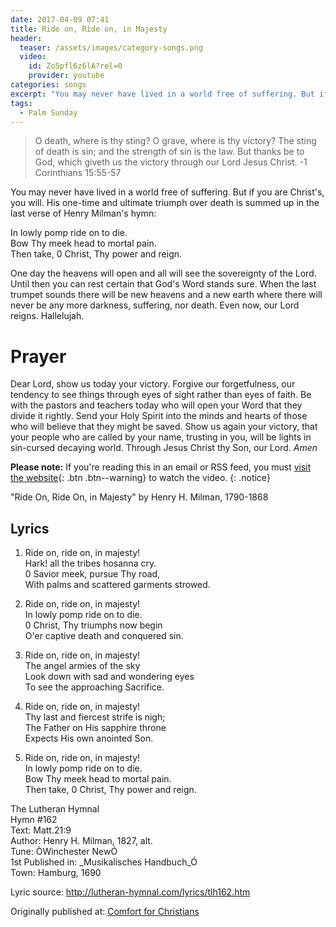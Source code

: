 ```yaml
---
date: 2017-04-09 07:41 
title: Ride on, Ride on, in Majesty
header:
  teaser: /assets/images/category-songs.png
  video:
    id: Zo5pfl6z6lA?rel=0
    provider: youtube
categories: songs
excerpt: "You may never have lived in a world free of suffering. But if you are Christ’s, you will. His one-time and ultimate triumph over death is summed up in the last verse of Henry Milman’s hymn..."
tags:
  - Palm Sunday
---
```

> O death, where is thy sting? O grave, where is thy victory? The sting of death is sin; and the strength of sin is the law. But thanks be to God, which giveth us the victory through our Lord Jesus Christ. -1 Corinthians 15:55-57

You may never have lived in a world free of suffering.  But if you are Christ's, you will.  His one-time and ultimate triumph over death is summed up in the last verse of Henry Milman's hymn:

In lowly pomp ride on to die.  
Bow Thy meek head to mortal pain.  
Then take, 0 Christ, Thy power and reign.  

One day the heavens will open and all will see the sovereignty of the Lord.  Until then you can rest certain that God's Word stands sure.  When the last trumpet sounds there will be new heavens and a new earth where there will never be any more darkness, suffering, nor death.  Even now, our Lord reigns.  Hallelujah.

# Prayer
Dear Lord, show us today your victory.  Forgive our forgetfulness, our tendency to see things through eyes of sight rather than eyes of faith.  Be with the pastors and teachers today who will open your Word that they divide it rightly.  Send your Holy Spirit into the minds and hearts of those who will believe that they might be saved.  Show us again your victory, that your people who are called by your name, trusting in you, will be lights in sin-cursed decaying world.  Through Jesus Christ thy Son, our Lord.  *Amen*

**Please note:** If you're reading this in an email or RSS feed, you must [visit the website](http://www.alecsatin.com/songs/ride-on-ride-on-in-majesty/){: .btn .btn--warning} to watch the video.
{: .notice}

"Ride On, Ride On, in Majesty" by Henry H. Milman, 1790-1868

## Lyrics
  
1. Ride on, ride on, in majesty!  
Hark! all the tribes hosanna cry.  
0 Savior meek, pursue Thy road,  
With palms and scattered garments strowed.  

2. Ride on, ride on, in majesty!  
In lowly pomp ride on to die.  
0 Christ, Thy triumphs now begin  
O'er captive death and conquered sin.  

3. Ride on, ride on, in majesty!  
The angel armies of the sky  
Look down with sad and wondering eyes  
To see the approaching Sacrifice.  

4. Ride on, ride on, in majesty!  
Thy last and fiercest strife is nigh;  
The Father on His sapphire throne  
Expects His own anointed Son.  

5. Ride on, ride on, in majesty!  
In lowly pomp ride on to die.  
Bow Thy meek head to mortal pain.  
Then take, 0 Christ, Thy power and reign.  

The Lutheran Hymnal  
Hymn #162  
Text: Matt.21:9  
Author: Henry H. Milman, 1827, alt.  
Tune: ÒWinchester NewÓ  
1st Published in: _Musikalisches Handbuch_Ó  
Town: Hamburg, 1690  

Lyric source: http://lutheran-hymnal.com/lyrics/tlh162.htm

<div>Originally published at: <a href='http://www.alecsatin.com/'>Comfort for Christians</a></div>
